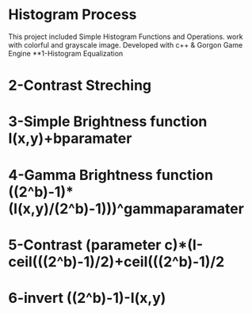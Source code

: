 # Histogram Process
This project included Simple Histogram Functions and Operations. work with colorful and grayscale image. Developed with c++ & Gorgon Game Engine
**1-Histogram Equalization
# 2-Contrast Streching 
# 3-Simple Brightness function I(x,y)+bparamater
# 4-Gamma Brightness function ((2^b)-1)*(I(x,y)/(2^b)-1)))^gammaparamater
# 5-Contrast (parameter c)*(I-ceil(((2^b)-1)/2)+ceil(((2^b)-1)/2
# 6-invert  ((2^b)-1)-I(x,y)
 
